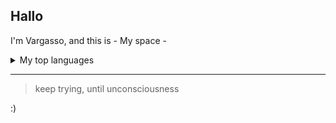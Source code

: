 ## Hallo

I'm Vargasso, and this is - My space -

<details>
<summary> My top languages </summary>
  
| Rank | Languages   |
|-----:|-------------|
|     1| Python      |
|     2| SQL         |
|     3| DAX         |
|     4| M           |
|     5| VB          |

</details>

---
> keep trying, until unconsciousness

 :)


<!--
**vargasso12/vargasso12** is a ✨ _special_ ✨ repository because its `README.md` (this file) appears on your GitHub profile.

Here are some ideas to get you started:

- 🔭 I’m currently working on ...
- 🌱 I’m currently learning ...
- 👯 I’m looking to collaborate on ...
- 🤔 I’m looking for help with ...
- 💬 Ask me about ...
- 📫 How to reach me: ...
- 😄 Pronouns: ...
- ⚡ Fun fact: ...
-->
